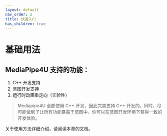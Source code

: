 ```yaml
---
layout: default
nav_order: 2
title: 快速入门
has_children: true
---
```


# 基础用法

## MediaPipe4U 支持的功能：

1. C++ 开发支持
2. 蓝图开发支持
3. 运行时动画重定向（实验性）


> Mediapipe4U 全部使用 C++ 开发，因此完美支持 C++ 开发的。同时，尽可能做到了让所有功能暴露于蓝图中，你可以在蓝图开发环境下获得一致的开发体验。

关于使用方法详细介绍，请阅读本章的文档。